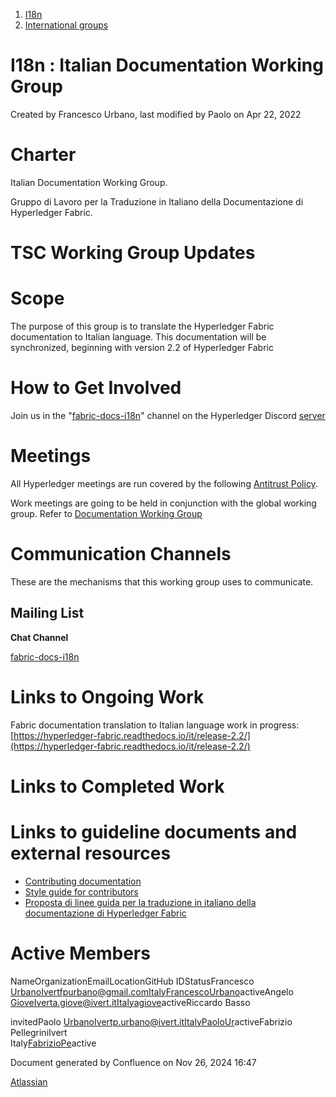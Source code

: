 1. [I18n](index.html)
2. [International groups](International-groups_22970373.html)

# I18n : Italian Documentation Working Group

Created by Francesco Urbano, last modified by Paolo on Apr 22, 2022

# **Charter**

Italian Documentation Working Group.

Gruppo di Lavoro per la Traduzione in Italiano della Documentazione di Hyperledger Fabric.

# **TSC Working Group Updates**

# **Scope**

The purpose of this group is to translate the Hyperledger Fabric documentation to Italian language. This documentation will be synchronized, beginning with version 2.2 of Hyperledger Fabric 

# **How to Get Involved**

Join us in the "[fabric-docs-i18n](https://discord.com/channels/905194001349627914/963703552352587786)" channel on the Hyperledger Discord [server](https://discord.gg/hyperledger)

# **Meetings**

All Hyperledger meetings are run covered by the following [Antitrust Policy](https://docs.google.com/presentation/d/1KGMALektapBdfUPcPR0jBhoKrzmToNE28n-Xs-1zMY0/edit?usp=sharing).

Work meetings are going to be held in conjunction with the global working group. Refer to [Documentation Working Group](https://lf-hyperledger.atlassian.net/wiki/display/fabric/Documentation+Working+Group)

# **Communication Channels**

These are the mechanisms that this working group uses to communicate.

## **Mailing List**

**Chat Channel**

[fabric-docs-i18n](https://discord.com/channels/905194001349627914/963703552352587786)

# **Links to Ongoing Work**

Fabric documentation translation to Italian language work in progress:   
[https://hyperledger-fabric.readthedocs.io/it/release-2.2/](https://hyperledger-fabric.readthedocs.io/it/release-2.2/)

# **Links to Completed Work**

# **Links to guideline documents and external resources**

- [Contributing documentation](https://hyperledger-fabric.readthedocs.io/en/release-2.2/CONTRIBUTING.html#contributing-documentation)
- [Style guide for contributors](https://hyperledger-fabric.readthedocs.io/en/release-2.2/style_guide.html)
- [Proposta di linee guida per la traduzione in italiano della documentazione di Hyperledger Fabric](https://docs.google.com/document/d/1b_ZAjieWVP4Bqk_TxWorPK4ules4Nb9GiAQJyaCpopo/edit?usp=sharing)

# **Active Members**

  NameOrganizationEmailLocationGitHub IDStatusFrancesco UrbanoIvertfpurbano@gmail.comItaly[FrancescoUrbano](https://github.com/FrancescoUrbano)activeAngelo GioveIverta.giove@ivert.itItaly[agiove](https://github.com/agiove)activeRiccardo Basso

invitedPaolo UrbanoIvertp.urbano@ivert.itItaly[PaoloUr](https://github.com/PaoloUr)activeFabrizio PellegriniIvert  
Italy[FabrizioPe](https://github.com/FabrizioPe)active

Document generated by Confluence on Nov 26, 2024 16:47

[Atlassian](http://www.atlassian.com/)
